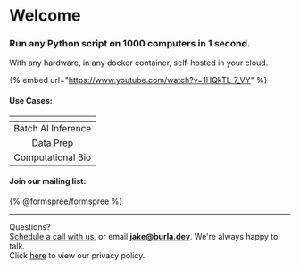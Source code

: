 # Welcome

### Run any Python script on 1000 computers in 1 second.

With any hardware, in any docker container, self-hosted in your cloud.

{% embed url="https://www.youtube.com/watch?v=1HQkTL-7_VY" %}

#### Use Cases:

<table data-view="cards"><thead><tr><th align="center"></th></tr></thead><tbody><tr><td align="center">Batch AI Inference</td></tr><tr><td align="center">Data Prep</td></tr><tr><td align="center">Computational Bio</td></tr></tbody></table>

#### Join our mailing list:

{% @formspree/formspree %}





***

Questions?\
[Schedule a call with us](http://cal.com/jakez/burla), or email **jake@burla.dev**. We're always happy to talk.\
Click [here](https://docs.burla.dev/privacy-policy) to view our privacy policy.



